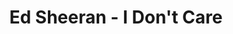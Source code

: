 ---
layout: page
title: Ed Sheeran - I Don't Care
description: Where is the moment we needed the most?
link: https://www.youtube.com/embed/tBtvgXLE1e8?si=mYTY4WIz-MQ1bbgi
importance: 6
category: [Video Production, Singing]
---